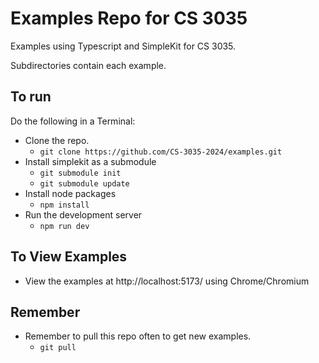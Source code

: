 # Examples Repo for CS 3035

Examples using Typescript and SimpleKit for CS 3035.

Subdirectories contain each example.

## To run

Do the following in a Terminal:
 - Clone the repo.
   - `git clone https://github.com/CS-3035-2024/examples.git`
 - Install simplekit as a submodule
   - `git submodule init`
   - `git submodule update`
 - Install node packages
   - `npm install`
 - Run the development server
   - `npm run dev`

## To View Examples
 - View the examples at http://localhost:5173/ using Chrome/Chromium

## Remember
 - Remember to pull this repo often to get new examples.
   - `git pull`  
